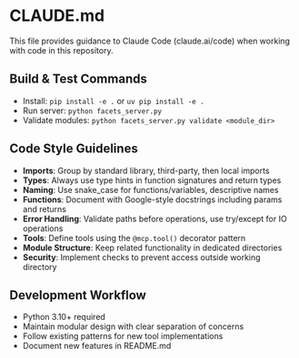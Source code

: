 # CLAUDE.md

This file provides guidance to Claude Code (claude.ai/code) when working with code in this repository.

## Build & Test Commands
- Install: `pip install -e .` or `uv pip install -e .`
- Run server: `python facets_server.py`
- Validate modules: `python facets_server.py validate <module_dir>`

## Code Style Guidelines
- **Imports**: Group by standard library, third-party, then local imports
- **Types**: Always use type hints in function signatures and return types
- **Naming**: Use snake_case for functions/variables, descriptive names
- **Functions**: Document with Google-style docstrings including params and returns
- **Error Handling**: Validate paths before operations, use try/except for IO operations
- **Tools**: Define tools using the `@mcp.tool()` decorator pattern
- **Module Structure**: Keep related functionality in dedicated directories
- **Security**: Implement checks to prevent access outside working directory

## Development Workflow
- Python 3.10+ required
- Maintain modular design with clear separation of concerns
- Follow existing patterns for new tool implementations
- Document new features in README.md